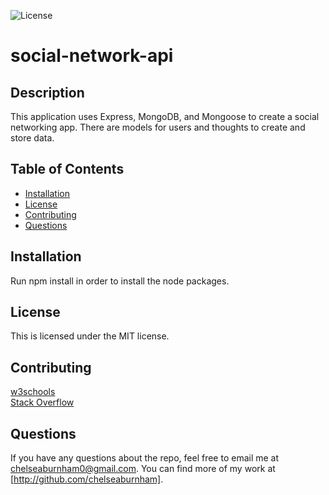 ![License](https://img.shields.io/badge/License-MIT-blue.svg)

# social-network-api

##  Description
This application uses Express, MongoDB, and Mongoose to create a social networking app. There are models for users and thoughts to create and store data. 

##  Table of Contents
* [Installation](#installation)
* [License](#license)
* [Contributing](#contributing)
* [Questions](#questions)

##  Installation
Run npm install in order to install the node packages. 

## License
This is licensed under the MIT license.

##  Contributing
[w3schools](https://www.w3schools.com/)<br />
[Stack Overflow](https://stackoverflow.com/?newreg=8cd9776f072c449eac02d1ab363597c8)

##  Questions
If you have any questions about the repo, feel free to email me at chelseaburnham0@gmail.com. You can find more of my work at [http://github.com/chelseaburnham].